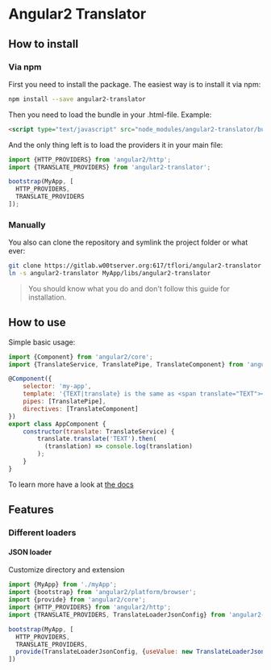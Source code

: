 # Angular2 Translator

## How to install

### Via npm
First you need to install the package. The easiest way is to install it via npm:
```bash
npm install --save angular2-translator
```

Then you need to load the bundle in your .html-file. Example:
```html
<script type="text/javascript" src="node_modules/angular2-translator/bundles/angular2-translator.js"></script>
```

And the only thing left is to load the providers it in your main file:
```javascript
import {HTTP_PROVIDERS} from 'angular2/http';
import {TRANSLATE_PROVIDERS} from 'angular2-translator';

bootstrap(MyApp, [
  HTTP_PROVIDERS,
  TRANSLATE_PROVIDERS
]);
```

### Manually
You also can clone the repository and symlink the project folder or what ever:
```bash
git clone https://gitlab.w00tserver.org:617/tflori/angular2-translator
ln -s angular2-translator MyApp/libs/angular2-translator
```
> You should know what you do and don't follow this guide for installation.

## How to use

Simple basic usage:
```javascript
import {Component} from 'angular2/core';
import {TranslateService, TranslatePipe, TranslateComponent} from 'angular2-translator';

@Component({
    selector: 'my-app',
    template: '{TEXT|translate} is the same as <span translate="TEXT"></span>',
    pipes: [TranslatePipe],
    directives: [TranslateComponent]
})
export class AppComponent {
    constructor(translate: TranslateService) {
        translate.translate('TEXT').then(
          (translation) => console.log(translation)
        );
    }
}
```

To learn more have a look at [the docs](docs/index.md)

## Features
### Different loaders
#### JSON loader

Customize directory and extension
```javascript
import {MyApp} from './myApp';
import {bootstrap} from 'angular2/platform/browser';
import {provide} from 'angular2/core';
import {HTTP_PROVIDERS} from 'angular2/http';
import {TRANSLATE_PROVIDERS, TranslateLoaderJsonConfig} from 'angular2-translator';

bootstrap(MyApp, [
  HTTP_PROVIDERS,
  TRANSLATE_PROVIDERS,
  provide(TranslateLoaderJsonConfig, {useValue: new TranslateLoaderJsonConfig('app/localization', '-lang.json')})
])
```
